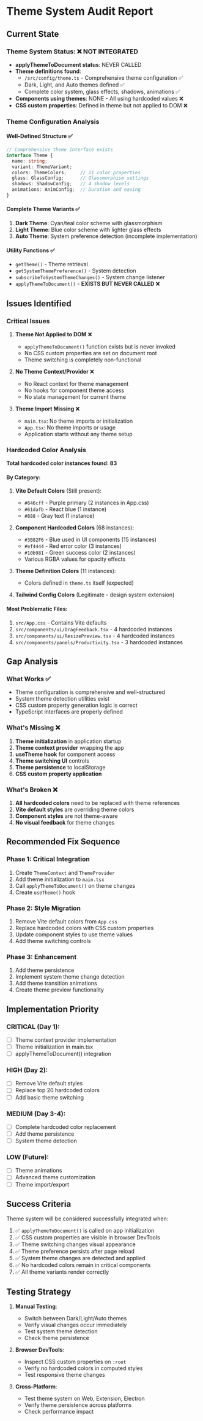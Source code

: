 # Theme System Audit Report

## Current State

### Theme System Status: ❌ NOT INTEGRATED

- **applyThemeToDocument status**: NEVER CALLED
- **Theme definitions found**: 
  - `/src/config/theme.ts` - Comprehensive theme configuration ✅
  - Dark, Light, and Auto themes defined ✅
  - Complete color system, glass effects, shadows, animations ✅
- **Components using themes**: NONE - All using hardcoded values ❌
- **CSS custom properties**: Defined in theme but not applied to DOM ❌

### Theme Configuration Analysis

#### Well-Defined Structure ✅
```typescript
// Comprehensive theme interface exists
interface Theme {
  name: string;
  variant: ThemeVariant;
  colors: ThemeColors;     // 11 color properties
  glass: GlassConfig;      // Glassmorphism settings
  shadows: ShadowConfig;   // 4 shadow levels
  animations: AnimConfig;  // Duration and easing
}
```

#### Complete Theme Variants ✅
1. **Dark Theme**: Cyan/teal color scheme with glassmorphism
2. **Light Theme**: Blue color scheme with lighter glass effects
3. **Auto Theme**: System preference detection (incomplete implementation)

#### Utility Functions ✅
- `getTheme()` - Theme retrieval
- `getSystemThemePreference()` - System detection
- `subscribeToSystemThemeChanges()` - System change listener
- `applyThemeToDocument()` - **EXISTS BUT NEVER CALLED** ❌

## Issues Identified

### Critical Issues

1. **Theme Not Applied to DOM** ❌
   - `applyThemeToDocument()` function exists but is never invoked
   - No CSS custom properties are set on document root
   - Theme switching is completely non-functional

2. **No Theme Context/Provider** ❌
   - No React context for theme management
   - No hooks for component theme access
   - No state management for current theme

3. **Theme Import Missing** ❌
   - `main.tsx`: No theme imports or initialization
   - `App.tsx`: No theme imports or usage
   - Application starts without any theme setup

### Hardcoded Color Analysis

**Total hardcoded color instances found: 83**

#### By Category:
1. **Vite Default Colors** (Still present):
   - `#646cff` - Purple primary (2 instances in App.css)
   - `#61dafb` - React blue (1 instance)
   - `#888` - Gray text (1 instance)

2. **Component Hardcoded Colors** (68 instances):
   - `#3B82F6` - Blue used in UI components (15 instances)
   - `#ef4444` - Red error color (3 instances)
   - `#10b981` - Green success color (2 instances)
   - Various RGBA values for opacity effects

3. **Theme Definition Colors** (11 instances):
   - Colors defined in `theme.ts` itself (expected)

4. **Tailwind Config Colors** (Legitimate - design system extension)

#### Most Problematic Files:
1. `src/App.css` - Contains Vite defaults
2. `src/components/ui/DragFeedback.tsx` - 4 hardcoded instances
3. `src/components/ui/ResizePreview.tsx` - 4 hardcoded instances
4. `src/components/panels/Productivity.tsx` - 3 hardcoded instances

## Gap Analysis

### What Works ✅
- Theme configuration is comprehensive and well-structured
- System theme detection utilities exist
- CSS custom property generation logic is correct
- TypeScript interfaces are properly defined

### What's Missing ❌
1. **Theme initialization** in application startup
2. **Theme context provider** wrapping the app
3. **useTheme hook** for component access
4. **Theme switching UI** controls
5. **Theme persistence** to localStorage
6. **CSS custom property application**

### What's Broken ❌
1. **All hardcoded colors** need to be replaced with theme references
2. **Vite default styles** are overriding theme colors
3. **Component styles** are not theme-aware
4. **No visual feedback** for theme changes

## Recommended Fix Sequence

### Phase 1: Critical Integration
1. Create `ThemeContext` and `ThemeProvider`
2. Add theme initialization to `main.tsx`
3. Call `applyThemeToDocument()` on theme changes
4. Create `useTheme()` hook

### Phase 2: Style Migration
1. Remove Vite default colors from `App.css`
2. Replace hardcoded colors with CSS custom properties
3. Update component styles to use theme values
4. Add theme switching controls

### Phase 3: Enhancement
1. Add theme persistence
2. Implement system theme change detection
3. Add theme transition animations
4. Create theme preview functionality

## Implementation Priority

### CRITICAL (Day 1):
- [ ] Theme context provider implementation
- [ ] Theme initialization in main.tsx
- [ ] applyThemeToDocument() integration

### HIGH (Day 2):
- [ ] Remove Vite default styles
- [ ] Replace top 20 hardcoded colors
- [ ] Add basic theme switching

### MEDIUM (Day 3-4):
- [ ] Complete hardcoded color replacement
- [ ] Add theme persistence
- [ ] System theme detection

### LOW (Future):
- [ ] Theme animations
- [ ] Advanced theme customization
- [ ] Theme import/export

## Success Criteria

Theme system will be considered successfully integrated when:

1. ✅ `applyThemeToDocument()` is called on app initialization
2. ✅ CSS custom properties are visible in browser DevTools
3. ✅ Theme switching changes visual appearance
4. ✅ Theme preference persists after page reload
5. ✅ System theme changes are detected and applied
6. ✅ No hardcoded colors remain in critical components
7. ✅ All theme variants render correctly

## Testing Strategy

1. **Manual Testing**:
   - Switch between Dark/Light/Auto themes
   - Verify visual changes occur immediately
   - Test system theme detection
   - Check theme persistence

2. **Browser DevTools**:
   - Inspect CSS custom properties on `:root`
   - Verify no hardcoded colors in computed styles
   - Test responsive theme changes

3. **Cross-Platform**:
   - Test theme system on Web, Extension, Electron
   - Verify theme persistence across platforms
   - Check performance impact